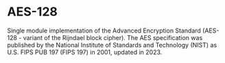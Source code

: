 # AES-128
Single module implementation of the Advanced Encryption Standard (AES-128 - variant of the Rijndael block cipher). The AES specification was published by the National Institute of Standards and Technology (NIST) as U.S. FIPS PUB 197 (FIPS 197) in 2001, updated in 2023.
